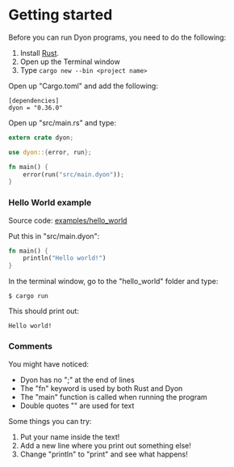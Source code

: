 # Getting started

Before you can run Dyon programs, you need to do the following:

1. Install [Rust](https://www.rust-lang.org/en-US/).
2. Open up the Terminal window
3. Type `cargo new --bin <project name>`

Open up "Cargo.toml" and add the following:

```
[dependencies]
dyon = "0.36.0"
```

Open up "src/main.rs" and type:

```rust
extern crate dyon;

use dyon::{error, run};

fn main() {
    error(run("src/main.dyon"));
}
```

### Hello World example

Source code: [examples/hello_world](https://github.com/PistonDevelopers/dyon-tutorial/tree/master/examples/hello_world)

Put this in "src/main.dyon":

```rust
fn main() {
    println("Hello world!")
}
```

In the terminal window, go to the "hello_world" folder and type:

```
$ cargo run
```

This should print out:

```
Hello world!
```

### Comments

You might have noticed:

- Dyon has no ";" at the end of lines
- The "fn" keyword is used by both Rust and Dyon
- The "main" function is called when running the program
- Double quotes "" are used for text

Some things you can try:

1. Put your name inside the text!
2. Add a new line where you print out something else!
3. Change "println" to "print" and see what happens!

